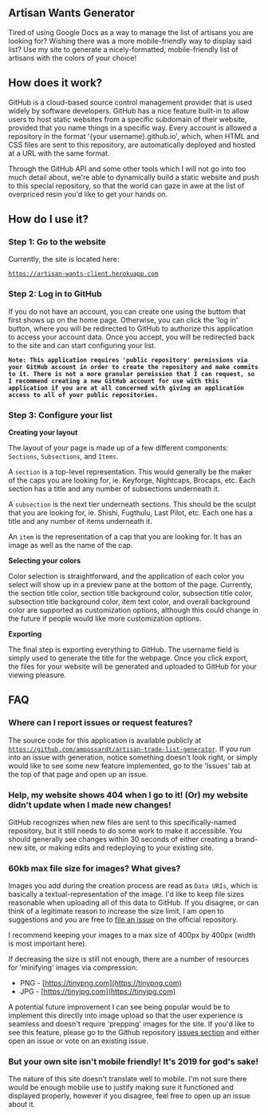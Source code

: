 ## Artisan Wants Generator

Tired of using Google Docs as a way to manage the list of artisans you are looking for? Wishing there was a more mobile-friendly way to display said list? Use my site to generate a nicely-formatted, mobile-friendly list of artisans with the colors of your choice!

## How does it work?

GitHub is a cloud-based source control management provider that is used widely by software developers. GitHub has a nice feature built-in to allow users to host static websites from a specific subdomain of their website, provided that you name things in a specific way. Every account is allowed a repository in the format '{your username}.github.io', which, when HTML and CSS files are sent to this repository, are automatically deployed and hosted at a URL with the same format.

Through the GitHub API and some other tools which I will not go into too much detail about, we're able to dynamically build a static website and push to this special repository, so that the world can gaze in awe at the list of overpriced resin you'd like to get your hands on.

## How do I use it?

### Step 1: Go to the website

Currently, the site is located here:

[`https://artisan-wants-client.herokuapp.com`](https://artisan-wants-client.herokuapp.com)

### Step 2: Log in to GitHub

If you do not have an account, you can create one using the buttom that first shows up on the home page. Otherwise, you can click the 'log in' button, where you will be redirected to GitHub to authorize this application to access your account data. Once you accept, you will be redirected back to the site and can start configuring your list.

**`Note: This application requires 'public repository' permissions via your GitHub account in order to create the repository and make commits to it. There is not a more granular permission that I can request, so I recommend creating a new GitHub account for use with this application if you are at all concerned with giving an application access to all of your public repositories.`**

### Step 3: Configure your list

**Creating your layout**

The layout of your page is made up of a few different components: `Sections`, `Subsections`, 
and `Items`.

A `section` is a top-level representation. This would generally be the maker of the caps you are looking for, ie. Keyforge, Nightcaps, Brocaps, etc. Each section has a title and any number of subsections underneath it.

A `subsection` is the next tier underneath sections. This should be the sculpt that you are looking for, ie. Shishi, Fugthulu, Last Pilot, etc. Each one has a title and any number of items underneath it.

An `item` is the representation of a cap that you are looking for. It has an image as well as the name of the cap.

**Selecting your colors**

Color selection is straightforward, and the application of each color you select will show up in a preview pane at the bottom of the page. Currently, the section title color, section title background color, subsection title color, subsection title background color, item text color, and overall background color are supported as customization options, although this could change in the future if people would like more customization options.

**Exporting**

The final step is exporting everything to GitHub. The username field is simply used to generate the title for the webpage. Once you click export, the files for your website will be generated and uploaded to GitHub for your viewing pleasure.

## FAQ

### Where can I report issues or request features?

The source code for this application is available publicly at [`https://github.com/ampossardt/artisan-trade-list-generator`](https://github.com/ampossardt/artisan-trade-list-generator). If you run into an issue with generation, notice something doesn't look right, or simply would like to see some new feature implemented, go to the 'Issues' tab at the top of that page and open up an issue.

### Help, my website shows 404 when I go to it! (Or) my website didn't update when I made new changes!

GitHub recognizes when new files are sent to this specifically-named repository, but it still needs to do some work to make it accessible. You should generally see changes within 30 seconds of either creating a brand-new site, or making edits and redeploying to your existing site.

### 60kb max file size for images? What gives?

Images you add during the creation process are read as `Data URIs`, which is basically a textual-representation of the image. I'd like to keep file sizes reasonable when uploading all of this data to GitHub. If you disagree, or can think of a legitimate reason to increase the size limit, I am open to suggestions and you are free to [file an issue](https://github.com/ampossardt/artisan-trade-list-generator/issues) on the official repository.

I recommend keeping your images to a max size of 400px by 400px (width is most important here).

If decreasing the size is still not enough, there are a number of resources for 'minifying' images via compression:

* PNG - [https://tinypng.com](https://tinypng.com)
* JPG - [https://tinyjpg.com](https://tinyjpg.com)

A potential future improvement I can see being popular would be to implement this directly into image upload so that the user experience is seamless and doesn't require 'prepping' images for the site. If you'd like to see this feature, please go to the Github repository [issues section](https://github.com/ampossardt/artisan-trade-list-generator/issues) and either open an issue or vote on an existing issue.

### But your own site isn't mobile friendly! It's 2019 for god's sake!

The nature of this site doesn't translate well to mobile. I'm not sure there would be enough mobile use to justify making sure it functioned and displayed properly, however if you disagree, feel free to open up an issue about it.